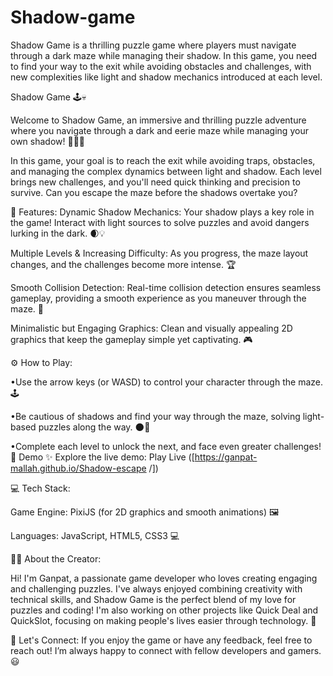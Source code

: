 # Shadow-game
Shadow Game is a thrilling puzzle game where players must navigate through a dark maze while managing their shadow. In this game, you need to find your way to the exit while avoiding obstacles and challenges, with new complexities like light and shadow mechanics introduced at each level.

Shadow Game 🕹️💀

Welcome to Shadow Game, an immersive and thrilling puzzle adventure where you navigate through a dark and eerie maze while managing your own shadow! 🏃‍♂️💨

In this game, your goal is to reach the exit while avoiding traps, obstacles, and managing the complex dynamics between light and shadow. Each level brings new challenges, and you'll need quick thinking and precision to survive. Can you escape the maze before the shadows overtake you?


🌟 Features:
Dynamic Shadow Mechanics: Your shadow plays a key role in the game! Interact with light sources to solve puzzles and avoid dangers lurking in the dark. 🌒💡

Multiple Levels & Increasing Difficulty: As you progress, the maze layout changes, and the challenges become more intense. 🏆

Smooth Collision Detection: Real-time collision detection ensures seamless gameplay, providing a smooth experience as you maneuver through the maze. 🧩

Minimalistic but Engaging Graphics: Clean and visually appealing 2D graphics that keep the gameplay simple yet captivating. 🎮


⚙️ How to Play:

•Use the arrow keys (or WASD) to control your character through the maze. 🕹️

•Be cautious of shadows and find your way through the maze, solving light-based puzzles along the way. 🌑🔦

•Complete each level to unlock the next, and face even greater challenges! 🎯
Demo ✨ Explore the live demo: Play Live ([https://ganpat-mallah.github.io/Shadow-escape /])

💻 Tech Stack:

Game Engine: PixiJS (for 2D graphics and smooth animations) 🖼️

Languages: JavaScript, HTML5, CSS3 💻


👨‍💻 About the Creator:

Hi! I'm Ganpat, a passionate game developer who loves creating engaging and challenging puzzles. I've always enjoyed combining creativity with technical skills, and Shadow Game is the perfect blend of my love for puzzles and coding! I'm also working on other projects like Quick Deal and QuickSlot, focusing on making people's lives easier through technology. 🚀


🚀 Let's Connect:
If you enjoy the game or have any feedback, feel free to reach out! I’m always happy to connect with fellow developers and gamers. 😃
